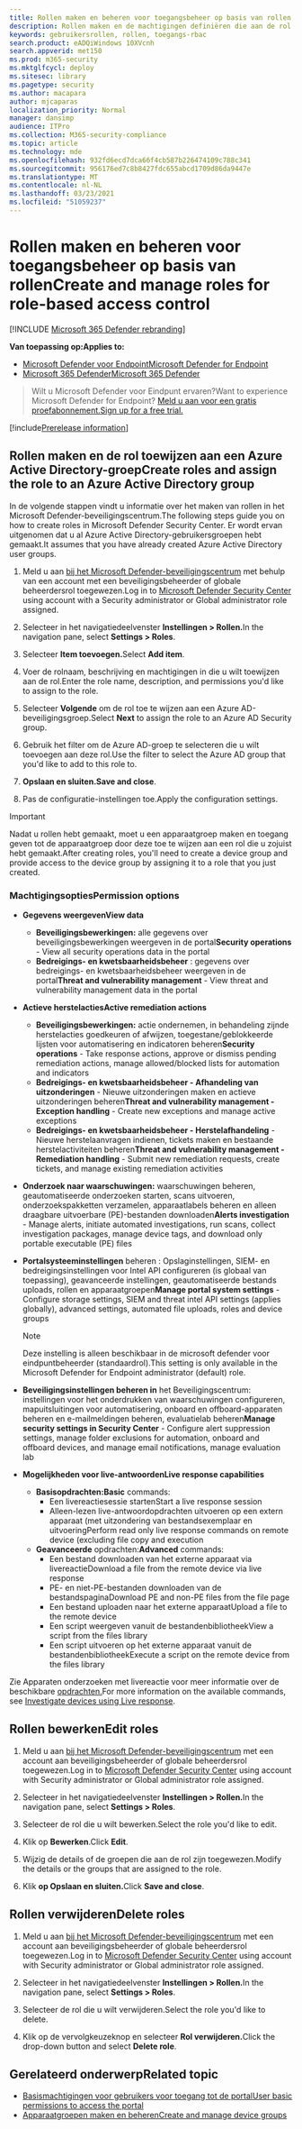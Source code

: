 ```yaml
---
title: Rollen maken en beheren voor toegangsbeheer op basis van rollen
description: Rollen maken en de machtigingen definiëren die aan de rol zijn toegewezen als onderdeel van de implementatie van toegangsbeheer op basis van rollen in het Microsoft Defender-beveiligingscentrum
keywords: gebruikersrollen, rollen, toegangs-rbac
search.product: eADQiWindows 10XVcnh
search.appverid: met150
ms.prod: m365-security
ms.mktglfcycl: deploy
ms.sitesec: library
ms.pagetype: security
ms.author: macapara
author: mjcaparas
localization_priority: Normal
manager: dansimp
audience: ITPro
ms.collection: M365-security-compliance
ms.topic: article
ms.technology: mde
ms.openlocfilehash: 932fd6ecd7dca66f4cb587b226474109c788c341
ms.sourcegitcommit: 956176ed7c8b8427fdc655abcd1709d86da9447e
ms.translationtype: MT
ms.contentlocale: nl-NL
ms.lasthandoff: 03/23/2021
ms.locfileid: "51059237"
---
```

# <a name="create-and-manage-roles-for-role-based-access-control"></a><span data-ttu-id="93e92-104">Rollen maken en beheren voor toegangsbeheer op basis van rollen</span><span class="sxs-lookup"><span data-stu-id="93e92-104">Create and manage roles for role-based access control</span></span>

[!INCLUDE [Microsoft 365 Defender rebranding](../../includes/microsoft-defender.md)]

<span data-ttu-id="93e92-105">**Van toepassing op:**</span><span class="sxs-lookup"><span data-stu-id="93e92-105">**Applies to:**</span></span>
- [<span data-ttu-id="93e92-106">Microsoft Defender voor Endpoint</span><span class="sxs-lookup"><span data-stu-id="93e92-106">Microsoft Defender for Endpoint</span></span>](https://go.microsoft.com/fwlink/?linkid=2154037)
- [<span data-ttu-id="93e92-107">Microsoft 365 Defender</span><span class="sxs-lookup"><span data-stu-id="93e92-107">Microsoft 365 Defender</span></span>](https://go.microsoft.com/fwlink/?linkid=2118804)

><span data-ttu-id="93e92-108">Wilt u Microsoft Defender voor Eindpunt ervaren?</span><span class="sxs-lookup"><span data-stu-id="93e92-108">Want to experience Microsoft Defender for Endpoint?</span></span> [<span data-ttu-id="93e92-109">Meld u aan voor een gratis proefabonnement.</span><span class="sxs-lookup"><span data-stu-id="93e92-109">Sign up for a free trial.</span></span>](https://www.microsoft.com/microsoft-365/windows/microsoft-defender-atp?ocid=docs-wdatp-roles-abovefoldlink)

[!include[Prerelease information](../../includes/prerelease.md)]

## <a name="create-roles-and-assign-the-role-to-an-azure-active-directory-group"></a><span data-ttu-id="93e92-110">Rollen maken en de rol toewijzen aan een Azure Active Directory-groep</span><span class="sxs-lookup"><span data-stu-id="93e92-110">Create roles and assign the role to an Azure Active Directory group</span></span>

<span data-ttu-id="93e92-111">In de volgende stappen vindt u informatie over het maken van rollen in het Microsoft Defender-beveiligingscentrum.</span><span class="sxs-lookup"><span data-stu-id="93e92-111">The following steps guide you on how to create roles in Microsoft Defender Security Center.</span></span> <span data-ttu-id="93e92-112">Er wordt ervan uitgenomen dat u al Azure Active Directory-gebruikersgroepen hebt gemaakt.</span><span class="sxs-lookup"><span data-stu-id="93e92-112">It assumes that you have already created Azure Active Directory user groups.</span></span>

1. <span data-ttu-id="93e92-113">Meld u aan [bij het Microsoft Defender-beveiligingscentrum](https://securitycenter.windows.com/) met behulp van een account met een beveiligingsbeheerder of globale beheerdersrol toegewezen.</span><span class="sxs-lookup"><span data-stu-id="93e92-113">Log in to [Microsoft Defender Security Center](https://securitycenter.windows.com/) using account with a Security administrator or Global administrator role assigned.</span></span>

2. <span data-ttu-id="93e92-114">Selecteer in het navigatiedeelvenster **Instellingen > Rollen.**</span><span class="sxs-lookup"><span data-stu-id="93e92-114">In the navigation pane, select **Settings > Roles**.</span></span>

3. <span data-ttu-id="93e92-115">Selecteer **Item toevoegen.**</span><span class="sxs-lookup"><span data-stu-id="93e92-115">Select **Add item**.</span></span>

4. <span data-ttu-id="93e92-116">Voer de rolnaam, beschrijving en machtigingen in die u wilt toewijzen aan de rol.</span><span class="sxs-lookup"><span data-stu-id="93e92-116">Enter the role name, description, and permissions you'd like to assign to the role.</span></span>

5. <span data-ttu-id="93e92-117">Selecteer **Volgende** om de rol toe te wijzen aan een Azure AD-beveiligingsgroep.</span><span class="sxs-lookup"><span data-stu-id="93e92-117">Select **Next** to assign the role to an Azure AD Security group.</span></span>

6. <span data-ttu-id="93e92-118">Gebruik het filter om de Azure AD-groep te selecteren die u wilt toevoegen aan deze rol.</span><span class="sxs-lookup"><span data-stu-id="93e92-118">Use the filter to select the Azure AD group that you'd like to add to this role to.</span></span>

7. <span data-ttu-id="93e92-119">**Opslaan en sluiten.**</span><span class="sxs-lookup"><span data-stu-id="93e92-119">**Save and close**.</span></span>

8. <span data-ttu-id="93e92-120">Pas de configuratie-instellingen toe.</span><span class="sxs-lookup"><span data-stu-id="93e92-120">Apply the configuration settings.</span></span>

> [!IMPORTANT]
> <span data-ttu-id="93e92-121">Nadat u rollen hebt gemaakt, moet u een apparaatgroep maken en toegang geven tot de apparaatgroep door deze toe te wijzen aan een rol die u zojuist hebt gemaakt.</span><span class="sxs-lookup"><span data-stu-id="93e92-121">After creating roles, you'll need to create a device group and provide access to the device group by assigning it to a role that you just created.</span></span>

### <a name="permission-options"></a><span data-ttu-id="93e92-122">Machtigingsopties</span><span class="sxs-lookup"><span data-stu-id="93e92-122">Permission options</span></span>

- <span data-ttu-id="93e92-123">**Gegevens weergeven**</span><span class="sxs-lookup"><span data-stu-id="93e92-123">**View data**</span></span>
    - <span data-ttu-id="93e92-124">**Beveiligingsbewerkingen:** alle gegevens over beveiligingsbewerkingen weergeven in de portal</span><span class="sxs-lookup"><span data-stu-id="93e92-124">**Security operations** - View all security operations data in the portal</span></span>
    - <span data-ttu-id="93e92-125">**Bedreigings- en kwetsbaarheidsbeheer** : gegevens over bedreigings- en kwetsbaarheidsbeheer weergeven in de portal</span><span class="sxs-lookup"><span data-stu-id="93e92-125">**Threat and vulnerability management** - View threat and vulnerability management data in the portal</span></span>

- <span data-ttu-id="93e92-126">**Actieve herstelacties**</span><span class="sxs-lookup"><span data-stu-id="93e92-126">**Active remediation actions**</span></span>
    - <span data-ttu-id="93e92-127">**Beveiligingsbewerkingen:** actie ondernemen, in behandeling zijnde herstelacties goedkeuren of afwijzen, toegestane/geblokkeerde lijsten voor automatisering en indicatoren beheren</span><span class="sxs-lookup"><span data-stu-id="93e92-127">**Security operations** - Take response actions, approve or dismiss pending remediation actions, manage allowed/blocked lists for automation and indicators</span></span>
    - <span data-ttu-id="93e92-128">**Bedreigings- en kwetsbaarheidsbeheer - Afhandeling van uitzonderingen** - Nieuwe uitzonderingen maken en actieve uitzonderingen beheren</span><span class="sxs-lookup"><span data-stu-id="93e92-128">**Threat and vulnerability management - Exception handling** - Create new exceptions and manage active exceptions</span></span>
    - <span data-ttu-id="93e92-129">**Bedreigings- en kwetsbaarheidsbeheer - Herstelafhandeling** - Nieuwe herstelaanvragen indienen, tickets maken en bestaande herstelactiviteiten beheren</span><span class="sxs-lookup"><span data-stu-id="93e92-129">**Threat and vulnerability management - Remediation handling** - Submit new remediation requests, create tickets, and manage existing remediation activities</span></span>

- <span data-ttu-id="93e92-130">**Onderzoek naar waarschuwingen:** waarschuwingen beheren, geautomatiseerde onderzoeken starten, scans uitvoeren, onderzoekspakketten verzamelen, apparaatlabels beheren en alleen draagbare uitvoerbare (PE)-bestanden downloaden</span><span class="sxs-lookup"><span data-stu-id="93e92-130">**Alerts investigation** - Manage alerts, initiate automated investigations, run scans, collect investigation packages, manage device tags, and download only portable executable (PE) files</span></span> 

- <span data-ttu-id="93e92-131">**Portalsysteeminstellingen** beheren : Opslaginstellingen, SIEM- en bedreigingsinstellingen voor Intel API configureren (is globaal van toepassing), geavanceerde instellingen, geautomatiseerde bestands uploads, rollen en apparaatgroepen</span><span class="sxs-lookup"><span data-stu-id="93e92-131">**Manage portal system settings** - Configure storage settings, SIEM and threat intel API settings (applies globally), advanced settings, automated file uploads, roles and device groups</span></span>

    > [!NOTE]
    > <span data-ttu-id="93e92-132">Deze instelling is alleen beschikbaar in de microsoft defender voor eindpuntbeheerder (standaardrol).</span><span class="sxs-lookup"><span data-stu-id="93e92-132">This setting is only available in the Microsoft Defender for Endpoint administrator (default) role.</span></span>

- <span data-ttu-id="93e92-133">**Beveiligingsinstellingen beheren in** het Beveiligingscentrum: instellingen voor het onderdrukken van waarschuwingen configureren, mapuitsluitingen voor automatisering, onboard en offboard-apparaten beheren en e-mailmeldingen beheren, evaluatielab beheren</span><span class="sxs-lookup"><span data-stu-id="93e92-133">**Manage security settings in Security Center** - Configure alert suppression settings, manage folder exclusions for automation, onboard and offboard devices, and manage email notifications, manage evaluation lab</span></span>

- <span data-ttu-id="93e92-134">**Mogelijkheden voor live-antwoorden**</span><span class="sxs-lookup"><span data-stu-id="93e92-134">**Live response capabilities**</span></span>
    - <span data-ttu-id="93e92-135">**Basisopdrachten:**</span><span class="sxs-lookup"><span data-stu-id="93e92-135">**Basic** commands:</span></span>
        - <span data-ttu-id="93e92-136">Een livereactiesessie starten</span><span class="sxs-lookup"><span data-stu-id="93e92-136">Start a live response session</span></span>
        - <span data-ttu-id="93e92-137">Alleen-lezen live-antwoordopdrachten uitvoeren op een extern apparaat (met uitzondering van bestandsexemplaar en uitvoering</span><span class="sxs-lookup"><span data-stu-id="93e92-137">Perform read only live response commands on remote device (excluding file copy and execution</span></span>
    - <span data-ttu-id="93e92-138">**Geavanceerde** opdrachten:</span><span class="sxs-lookup"><span data-stu-id="93e92-138">**Advanced** commands:</span></span>
        - <span data-ttu-id="93e92-139">Een bestand downloaden van het externe apparaat via livereactie</span><span class="sxs-lookup"><span data-stu-id="93e92-139">Download a file from the remote device via live response</span></span>
        - <span data-ttu-id="93e92-140">PE- en niet-PE-bestanden downloaden van de bestandspagina</span><span class="sxs-lookup"><span data-stu-id="93e92-140">Download PE and non-PE files from the file page</span></span>
        - <span data-ttu-id="93e92-141">Een bestand uploaden naar het externe apparaat</span><span class="sxs-lookup"><span data-stu-id="93e92-141">Upload a file to the remote device</span></span>
        - <span data-ttu-id="93e92-142">Een script weergeven vanuit de bestandenbibliotheek</span><span class="sxs-lookup"><span data-stu-id="93e92-142">View a script from the files library</span></span>
        - <span data-ttu-id="93e92-143">Een script uitvoeren op het externe apparaat vanuit de bestandenbibliotheek</span><span class="sxs-lookup"><span data-stu-id="93e92-143">Execute a script on the remote device from the files library</span></span>

<span data-ttu-id="93e92-144">Zie Apparaten onderzoeken met livereactie voor meer informatie over de beschikbare [opdrachten.](live-response.md)</span><span class="sxs-lookup"><span data-stu-id="93e92-144">For more information on the available commands, see [Investigate devices using Live response](live-response.md).</span></span>
  
## <a name="edit-roles"></a><span data-ttu-id="93e92-145">Rollen bewerken</span><span class="sxs-lookup"><span data-stu-id="93e92-145">Edit roles</span></span>

1. <span data-ttu-id="93e92-146">Meld u aan [bij het Microsoft Defender-beveiligingscentrum](https://securitycenter.windows.com/) met een account aan beveiligingsbeheerder of globale beheerdersrol toegewezen.</span><span class="sxs-lookup"><span data-stu-id="93e92-146">Log in to [Microsoft Defender Security Center](https://securitycenter.windows.com/) using account with Security administrator or Global administrator role assigned.</span></span>

2. <span data-ttu-id="93e92-147">Selecteer in het navigatiedeelvenster **Instellingen > Rollen.**</span><span class="sxs-lookup"><span data-stu-id="93e92-147">In the navigation pane, select **Settings > Roles**.</span></span>

3. <span data-ttu-id="93e92-148">Selecteer de rol die u wilt bewerken.</span><span class="sxs-lookup"><span data-stu-id="93e92-148">Select the role you'd like to edit.</span></span>

4. <span data-ttu-id="93e92-149">Klik op **Bewerken**.</span><span class="sxs-lookup"><span data-stu-id="93e92-149">Click **Edit**.</span></span>

5. <span data-ttu-id="93e92-150">Wijzig de details of de groepen die aan de rol zijn toegewezen.</span><span class="sxs-lookup"><span data-stu-id="93e92-150">Modify the details or the groups that are assigned to the role.</span></span> 

6. <span data-ttu-id="93e92-151">Klik **op Opslaan en sluiten.**</span><span class="sxs-lookup"><span data-stu-id="93e92-151">Click **Save and close**.</span></span>

## <a name="delete-roles"></a><span data-ttu-id="93e92-152">Rollen verwijderen</span><span class="sxs-lookup"><span data-stu-id="93e92-152">Delete roles</span></span>

1. <span data-ttu-id="93e92-153">Meld u aan [bij het Microsoft Defender-beveiligingscentrum](https://securitycenter.windows.com/) met een account aan beveiligingsbeheerder of globale beheerdersrol toegewezen.</span><span class="sxs-lookup"><span data-stu-id="93e92-153">Log in to [Microsoft Defender Security Center](https://securitycenter.windows.com/) using account with Security administrator or Global administrator role assigned.</span></span>

2. <span data-ttu-id="93e92-154">Selecteer in het navigatiedeelvenster **Instellingen > Rollen.**</span><span class="sxs-lookup"><span data-stu-id="93e92-154">In the navigation pane, select **Settings > Roles**.</span></span>

3. <span data-ttu-id="93e92-155">Selecteer de rol die u wilt verwijderen.</span><span class="sxs-lookup"><span data-stu-id="93e92-155">Select the role you'd like to delete.</span></span>

4. <span data-ttu-id="93e92-156">Klik op de vervolgkeuzeknop en selecteer **Rol verwijderen.**</span><span class="sxs-lookup"><span data-stu-id="93e92-156">Click the drop-down button and select **Delete role**.</span></span>

## <a name="related-topic"></a><span data-ttu-id="93e92-157">Gerelateerd onderwerp</span><span class="sxs-lookup"><span data-stu-id="93e92-157">Related topic</span></span>

- [<span data-ttu-id="93e92-158">Basismachtigingen voor gebruikers voor toegang tot de portal</span><span class="sxs-lookup"><span data-stu-id="93e92-158">User basic permissions to access the portal</span></span>](basic-permissions.md)
- [<span data-ttu-id="93e92-159">Apparaatgroepen maken en beheren</span><span class="sxs-lookup"><span data-stu-id="93e92-159">Create and manage device groups</span></span>](machine-groups.md)
